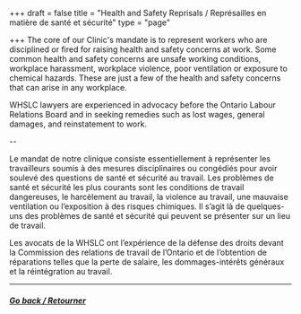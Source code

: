 +++
draft = false
title = "Health and Safety Reprisals / Représailles en matière de santé et sécurité"
type = "page"

+++
The core of our Clinic's mandate is to represent workers who are disciplined or fired for raising health and safety concerns at work. Some common health and safety concerns are unsafe working conditions, workplace harassment, workplace violence, poor ventilation or exposure to chemical hazards. These are just a few of the health and safety concerns that can arise in any workplace.

WHSLC lawyers are experienced in advocacy before the Ontario Labour Relations Board and in seeking remedies such as lost wages, general damages, and reinstatement to work.

--

Le mandat de notre clinique consiste essentiellement à représenter les travailleurs soumis à des mesures disciplinaires ou congédiés pour avoir soulevé des questions de santé et sécurité au travail. Les problèmes de santé et sécurité les plus courants sont les conditions de travail dangereuses, le harcèlement au travail, la violence au travail, une mauvaise ventilation ou l’exposition à des risques chimiques. Il s’agit là de quelques-uns des problèmes de santé et sécurité qui peuvent se présenter sur un lieu de travail.

Les avocats de la WHSLC ont l’expérience de la défense des droits devant la Commission des relations de travail de l’Ontario et de l’obtention de réparations telles que la perte de salaire, les dommages-intérêts généraux et la réintégration au travail.


* * *

##### [Go back / Retourner](/features/services/unlawful-dismissals/)
